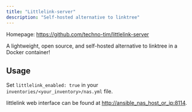 ```yaml
---
title: "Littlelink-server"
description: "Self-hosted alternative to linktree"
---
```


Homepage: <https://github.com/techno-tim/littlelink-server>

A lightweight, open source, and self-hosted alternative to linktree in a Docker container!

## Usage

Set `littlelink_enabled: true` in your `inventories/<your_inventory>/nas.yml` file.

littlelink web interface can be found at <http://ansible_nas_host_or_ip:8114>.
